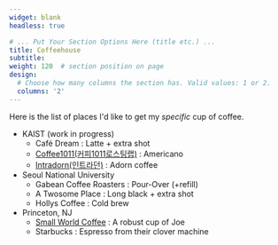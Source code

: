 ```yaml
---
widget: blank
headless: true

# ... Put Your Section Options Here (title etc.) ...
title: Coffeehouse
subtitle:
weight: 120  # section position on page
design:
  # Choose how many columns the section has. Valid values: 1 or 2.
  columns: '2'
---
```


Here is the list of places I'd like to get my *specific* cup of coffee.
- KAIST (work in progress)
  - Café Dream : Latte + extra shot
  - [Coffee1011(커피1011로스팅랩)](https://www.facebook.com/Coffee1011-Roasting-Company-1005742132839535/) : Americano
  - [Intradorn(인트라던)](https://www.instagram.com/intradorn_/) : Adorn coffee
- Seoul National University
  - Gabean Coffee Roasters : Pour-Over (+refill)
  - A Twosome Place : Long black + extra shot
  - Hollys Coffee : Cold brew
- Princeton, NJ
  - [Small World Coffee](https://smallworldcoffee.com/) : A robust cup of Joe
  - Starbucks : Espresso from their clover machine
